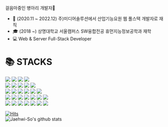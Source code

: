 <p>
    걸음마중인 병아리 개발자👶<br>
</p>
   
- 🏬 (2020.11 ~ 2022.12) 주)미디어솔루션에서 산업기능요원 웹 풀스택 개발자로 재직
- 🎓 (2018 ~) 상명대학교 서울캠퍼스 SW융합전공 휴먼지능정보공학과 재학
- 💻 Web & Server Full-Stack Developer

<div><h1>📚 STACKS</h1></div>

<div> 
    <img src="https://img.shields.io/badge/java-007396?style=for-the-badge&logo=java&logoColor=white"> 
    <img src="https://img.shields.io/badge/c++-00599C?style=for-the-badge&logo=c%2B%2B&logoColor=white">
    <img src="https://img.shields.io/badge/python-3776AB?style=for-the-badge&logo=python&logoColor=white"> 
    <img src="https://img.shields.io/badge/csharp-239120?style=for-the-badge&logo=csharp&logoColor=white">    
    <br>   
    <img src="https://img.shields.io/badge/html5-E34F26?style=for-the-badge&logo=html5&logoColor=white"> 
    <img src="https://img.shields.io/badge/css-1572B6?style=for-the-badge&logo=css3&logoColor=white"> 
    <img src="https://img.shields.io/badge/javascript-F7DF1E?style=for-the-badge&logo=javascript&logoColor=black"> 
    <img src="https://img.shields.io/badge/typescript-3178C6?style=for-the-badge&logo=typescript&logoColor=black"> 
    <img src="https://img.shields.io/badge/bootstrap-7952B3?style=for-the-badge&logo=bootstrap&logoColor=white">
    <br>    
    <img src="https://img.shields.io/badge/oracle-F80000?style=for-the-badge&logo=oracle&logoColor=white"> 
    <img src="https://img.shields.io/badge/mysql-4479A1?style=for-the-badge&logo=mysql&logoColor=white"> 
    <img src="https://img.shields.io/badge/mariaDB-003545?style=for-the-badge&logo=mariaDB&logoColor=white"> 
    <img src="https://img.shields.io/badge/mongoDB-47A248?style=for-the-badge&logo=MongoDB&logoColor=white">
    <img src="https://img.shields.io/badge/mssql-4479A1?style=for-the-badge&logo=microsoft-sql-server&logoColor=white">
    <img src="https://img.shields.io/badge/redis-DC382D?style=for-the-badge&logo=redis&logoColor=white">
    <br>   
    <img src="https://img.shields.io/badge/angular-DD0031?style=for-the-badge&logo=angular&logoColor=white">
    <img src="https://img.shields.io/badge/node.js-339933?style=for-the-badge&logo=Node.js&logoColor=white">
    <img src="https://img.shields.io/badge/spring-6DB33F?style=for-the-badge&logo=spring&logoColor=white"> 
    <img src="https://img.shields.io/badge/express-000000?style=for-the-badge&logo=express&logoColor=white">  
    <img src="https://img.shields.io/badge/.net-512BD4?style=for-the-badge&logo=.net&logoColor=white">
    <img src="https://img.shields.io/badge/electron-47848F?style=for-the-badge&logo=electron&logoColor=white"> 
    <img src="https://img.shields.io/badge/android-3DDC84?style=for-the-badge&logo=android&logoColor=white"> 
    <br>
    <img src="https://img.shields.io/badge/linux-FCC624?style=for-the-badge&logo=linux&logoColor=black"> 
    <img src="https://img.shields.io/badge/docker-2496ED?style=for-the-badge&logo=docker&logoColor=white"> 
    <img src="https://img.shields.io/badge/webpack-8DD6F9?style=for-the-badge&logo=webpack&logoColor=white"> 
    <img src="https://img.shields.io/badge/iis-000000?style=for-the-badge&logo=iis&logoColor=white"> 
    <img src="https://img.shields.io/badge/firebase-FFCA28?style=for-the-badge&logo=firebase&logoColor=white"> 
    <img src="https://img.shields.io/badge/github-181717?style=for-the-badge&logo=github&logoColor=white">
    <img src="https://img.shields.io/badge/git-F05032?style=for-the-badge&logo=git&logoColor=white">
    <br>
 </div>
 

[![Hits](https://hits.seeyoufarm.com/api/count/incr/badge.svg?url=https%3A%2F%2Fgithub.com%2FJaehwi-So%2Fhit-counter&count_bg=%2379C83D&title_bg=%23555555&icon=&icon_color=%23E7E7E7&title=hits&edge_flat=false)](https://hits.seeyoufarm.com)   
![Jaehwi-So's github stats](https://github-readme-stats.vercel.app/api?username=Jaehwi-So&show_icons=true)
    
<!--
**Jaehwi-So/Jaehwi-So** is a ✨ _special_ ✨ repository because its `README.md` (this file) appears on your GitHub profile.

- 🔭 I’m currently working on ...
- 🌱 I’m currently learning ...
- 👯 I’m looking to collaborate on ...
- 🤔 I’m looking for help with ...
- 💬 Ask me about ...
- 📫 How to reach me: ...
- 😄 Pronouns: ...
- ⚡ Fun fact: ...
-->
